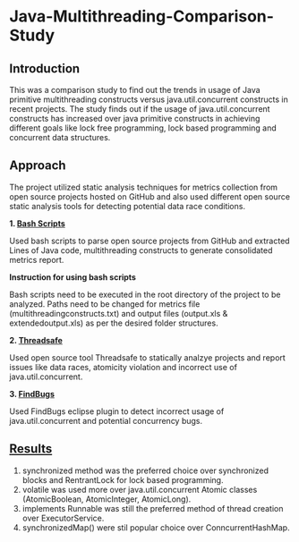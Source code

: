 # Java-Multithreading-Comparison-Study

## Introduction
This was a comparison study to find out the trends in usage of  Java primitive multithreading constructs versus java.util.concurrent constructs in recent projects. The study finds out if the usage of java.util.concurrent constructs has increased over java primitive constructs in achieving different goals like lock free programming, lock based programming and concurrent data structures.

## Approach
The project utilized static analysis techniques for metrics collection from open source projects hosted on GitHub and also used different open source static analysis tools for detecting potential data race conditions.

**1. [Bash Scripts](/Bash%20Scripts)**

Used bash scripts to parse open source projects from GitHub and extracted Lines of Java code, multithreading constructs to generate consolidated metrics report.

**Instruction for using bash scripts**

Bash scripts need to be executed in the root directory of the project to be analyzed.  Paths need to be changed for metrics file (multithreadingconstructs.txt) and output files (output.xls & extendedoutput.xls) as per the desired folder structures.

**2. [Threadsafe](https://marketplace.eclipse.org/content/threadsafe)**

Used open source tool Threadsafe to statically analzye projects and report issues like data races, atomicity violation and incorrect use of java.util.concurrent.

**3. [FindBugs](https://marketplace.eclipse.org/content/findbugs-eclipse-plugin)**

Used FindBugs eclipse plugin to detect incorrect usage of java.util.concurrent and potential concurrency bugs.

## [Results](/Results)

1. synchronized method was the preferred choice over synchronized blocks and RentrantLock for lock based programming.
2. volatile was used more over java.util.concurrent Atomic classes (AtomicBoolean, AtomicInteger, AtomicLong).
3. implements Runnable was still the preferred method of thread creation over ExecutorService.
4. synchronizedMap() were stil popular choice over ConncurrentHashMap.






